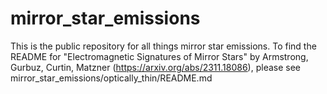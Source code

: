 # mirror_star_emissions

This is the public repository for all things mirror star emissions. To find the README for "Electromagnetic Signatures of Mirror Stars" by Armstrong, Gurbuz, Curtin, Matzner (https://arxiv.org/abs/2311.18086), please see mirror_star_emissions/optically_thin/README.md
